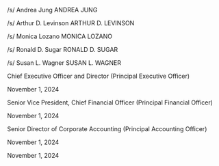 /s/    Andrea Jung
ANDREA JUNG

/s/    Arthur D. Levinson
ARTHUR D. LEVINSON

/s/    Monica Lozano
MONICA LOZANO

/s/    Ronald D. Sugar
RONALD D. SUGAR

/s/    Susan L. Wagner
SUSAN L. WAGNER

Chief Executive Officer and Director
(Principal Executive Officer)

November 1, 2024

Senior Vice President, Chief Financial Officer
(Principal Financial Officer)

November 1, 2024

Senior Director of Corporate Accounting
(Principal Accounting Officer)

November 1, 2024

November 1, 2024